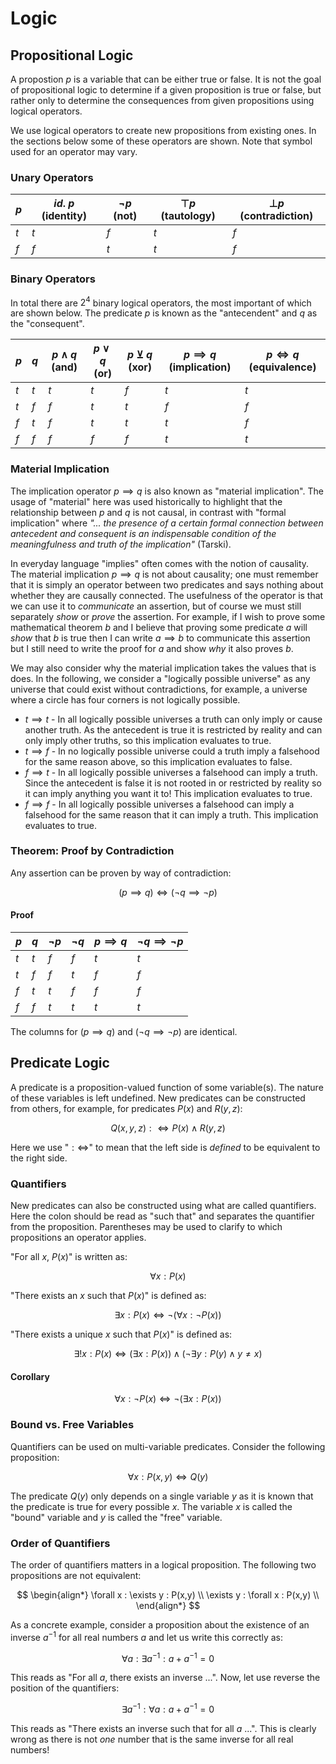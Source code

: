 # Logic

## Propositional Logic

A propostion $p$ is a variable that can be either true or false. It is not the goal of propositional logic to determine if a given proposition is true or false, but rather only to determine the consequences from given propositions using logical operators.

We use logical operators to create new propositions from existing ones. In the sections below some of these operators are shown. Note that symbol used for an operator may vary.

### Unary Operators

| $p$ | $id. \ p$ (identity) | $\neg p$ (not) | $\top p$ (tautology)  | $\bot p$ (contradiction) |
| - | - | - | - | - |
| $t$ | $t$ | $f$ | $t$ | $f$ |
| $f$ | $f$ | $t$ | $t$ | $f$ |

### Binary Operators

In total there are $2^4$ binary logical operators, the most important of which are shown below. The predicate $p$ is known as the "antecendent" and $q$ as the "consequent".

| $p$ | $q$ | $p \land q$ (and) | $p \lor q$ (or)  | $p \veebar q$ (xor) | $p \implies q$ (implication) | $p \iff q$ (equivalence) |
| - | - | - | - | - | - | -|
| $t$ | $t$ | $t$ | $t$ | $f$ | $t$ | $t$ | 
| $t$ | $f$ | $f$ | $t$ | $t$ | $f$ | $f$ | 
| $f$ | $t$ | $f$ | $t$ | $t$ | $t$ | $f$ | 
| $f$ | $f$ | $f$ | $f$ | $f$ | $t$ | $t$ | 

### Material Implication

The implication operator $p \implies q$ is also known as "material implication". The usage of "material" here was used historically to highlight that the relationship between $p$ and $q$ is not causal, in contrast with  "formal implication" where _"... the presence of a certain formal connection between antecedent and consequent is an indispensable condition of the meaningfulness and truth of the implication"_ (Tarski).

In everyday language "implies" often comes with the notion of causality. The material implication $p \implies q$ is not about causality; one must remember that it is simply an operator between two predicates and says nothing about whether they are causally connected. The usefulness of the operator is that we can use it to _communicate_ an assertion, but of course we must still separately _show_ or _prove_ the assertion. For example, if I wish to prove some mathematical theorem $b$ and I believe that proving some predicate $a$ will _show_ that $b$ is true then I can write $a \implies b$ to communicate this assertion but I still need to write the proof for $a$ and show _why_ it also proves $b$.

We may also consider why the material implication takes the values that is does. In the following, we consider a "logically possible universe" as any universe that could exist without contradictions, for example, a universe where a circle has four corners is not logically possible.

* $t \implies t$ - In all logically possible universes a truth can only imply or cause another truth. As the antecedent is true it is restricted by reality and can only imply other truths, so this implication evaluates to true.
* $t \implies f$ - In no logically possible universe could a truth imply a falsehood for the same reason above, so this implication evaluates to false.
* $f \implies t$ - In all logically possible universes a falsehood can imply a truth. Since the antecedent is false it is not rooted in or restricted by reality so it can imply anything you want it to! This implication evaluates to true.
* $f \implies f$ - In all logically possible universes a falsehood can imply a falsehood for the same reason that it can imply a truth. This implication evaluates to true.

### Theorem: Proof by Contradiction

Any assertion can be proven by way of contradiction:

$$
    (p \implies q) \iff (\neg q \implies \neg p)
$$

#### Proof

| $p$ | $q$ | $\neg p$ | $\neg q$  | $p \implies q$ | $\neg q \implies \neg p$ |
| - | - | - | - | - | - |
| $t$ | $t$ | $f$ | $f$ | $t$ | $t$ |
| $t$ | $f$ | $f$ | $t$ | $f$ | $f$ |
| $f$ | $t$ | $t$ | $f$ | $f$ | $f$ |
| $f$ | $f$ | $t$ | $t$ | $t$ | $t$ |

The columns for $(p \implies q)$ and $(\neg q \implies \neg p)$  are identical.

## Predicate Logic

A predicate is a proposition-valued function of some variable(s). The nature of these variables is left undefined. New predicates can be constructed from others, for example, for predicates $P(x)$ and $R(y,z)$:

$$
    Q(x, y, z): \iff P(x) \land R(y, z)
$$

Here we use "$: \iff$" to mean that the left side is _defined_ to be equivalent to the right side.

### Quantifiers
New predicates can also be constructed using what are called quantifiers. Here the colon should be read as "such that" and separates the quantifier from the proposition. Parentheses may be used to clarify to which propositions an operator applies.

"For all $x$, $P(x)$" is written as:

$$
\forall x : P(x)
$$

"There exists an $x$ such that $P(x)$" is defined as:

$$
\exists x : P(x) \iff \neg (\forall x : \neg P(x))
$$

"There exists a unique $x$ such that $P(x)$" is defined as:

$$
\exists! x : P(x) \iff (\exists x : P(x)) \land (\neg \exists y : P(y) \land y \neq x)
$$

#### Corollary

$$
    \forall x : \neg P(x) \iff \neg (\exists x : P(x))
$$

### Bound vs. Free Variables
Quantifiers can be used on multi-variable predicates. Consider the following proposition:

$$
    \forall x : P(x, y) \iff Q(y)
$$

The predicate $Q(y)$ only depends on a single variable $y$ as it is known that the predicate is true for every possible $x$. The variable $x$ is called the "bound" variable and $y$ is called the "free" variable.

### Order of Quantifiers
The order of quantifiers matters in a logical proposition. The following two propositions are not equivalent:

$$
    \begin{align*}
        \forall x : \exists y : P(x,y) \\
        \exists y : \forall x : P(x,y) \\
    \end{align*}
$$

As a concrete example, consider a proposition about the existence of an inverse $a^{-1}$ for all real numbers $a$ and let us write this correctly as:

$$
    \forall a : \exists a^{-1} : a + a^{-1} = 0
$$

This reads as "For all $a$, there exists an inverse ...". Now, let use reverse the position of the quantifiers:

$$
    \exists a^{-1} : \forall a : a + a^{-1} = 0
$$

This reads as "There exists an inverse such that for all $a$ ...". This is clearly wrong as there is not _one_ number that is the same inverse for all real numbers!